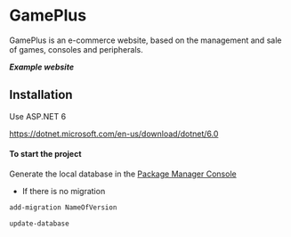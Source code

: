 # GamePlus
GamePlus is an e-commerce website, based on the management and sale of games, consoles and peripherals.

***Example website*** 

## Installation

Use ASP.NET 6

https://dotnet.microsoft.com/en-us/download/dotnet/6.0

#### To start the project
Generate the local database in the [Package Manager Console](https://learn.microsoft.com/en-us/nuget/consume-packages/install-use-packages-powershell)

* If there is no migration
```powershell
add-migration NameOfVersion
```

```powershell
update-database
```
